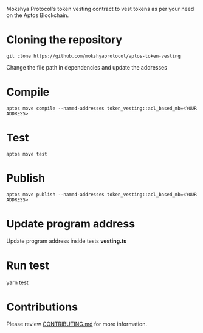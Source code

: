 Mokshya Protocol's token vesting contract to vest tokens as per your need on the Aptos Blockchain.
# Cloning the repository

``` git clone https://github.com/mokshyaprotocol/aptos-token-vesting ```

Change the file path in dependencies and update the addresses 

# Compile

``` aptos move compile --named-addresses token_vesting::acl_based_mb=<YOUR ADDRESS> ```

# Test

``` aptos move test ```

# Publish

```aptos move publish --named-addresses token_vesting::acl_based_mb=<YOUR ADDRESS> ```

# Update program address

Update program address inside tests **vesting.ts** 

# Run test

yarn test

# Contributions

Please review [CONTRIBUTING.md](./CONTRIBUTING.md) for more information.
